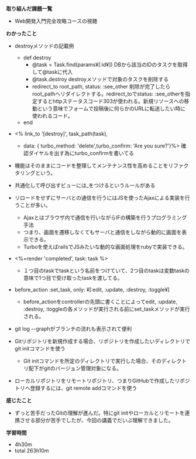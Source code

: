 **取り組んだ課題一覧**
* Web開発入門完全攻略コースの視聴

**わかったこと**
* destroyメソッドの記載例
  * def destroy
    * @task = Task.find(params¥[:id¥]) DBから該当のIDのタスクを取得して@taskに代入
    * @task.destroy destroyメソッドで対象のタスクを削除する
    * redirect_to root_path, status: :see_other 削除が完了したらroot_pathへリダイレクトする。redirect_toでstatus: :see_otherを指定するとhttpステータスコード303が使われる。新規リソースへの移動という意味でフォームで投稿後に何らかのURLに転送したい時に使われるコード。
  * end

* <% link_to '[destroy]', task_path(task),
  * data: { turbo_method: 'delete',turbo_confirm: 'Are you sure?'}%> 確認ダイヤルを出す為にturbo_confirmを書いてる

* 機能はそのままにコードを整理してメンテナンス性を高めることをリファクタリングという。
* 共通化して呼び出すビューには_をつけるというルールがある

* リロードをせずにサーバとの通信を行うにはJSを使ったAjaxによる実装を行うことが多い。
  * Ajaxとはブラウザ内で通信を行いながらIFの構築を行うプログラミング手法
  * つまり、画面を遷移しなくてもサーバと通信をしながら動的に画面を表示できる。
  * Turboを使えばrailsでJSみたいな動的な画面処理をrubyで実装できる。

* <%=render 'completed', task: task  %>
  * １つ目のtaskでtaskという名前をつけていて、2つ目のtaskは変数taskの意味で1つ目で受け取ったtaskを渡してる。

* before_action :set_task, only: ¥[:edit, :update, :destroy, :toggle¥]
  * before_actionをcontrollerの先頭に書くことによってedit, :update, :destroy, :toggleの各メソッドが実行される前にset_taskメソッドが実行される。

* git log --graphがブランチの流れも表示されて便利

* Gitリポジトリを新規作成する場合、リポジトリを作成したいディレクトリでgit initコマンドを使う
  * Git initコマンドを所定のディレクトリで実行した場合、そのディレクトリ配下がgitのバージョン管理対象になる。

* ローカルリポジトリをリモートリポジトリ、つまりGitHubで作成したリポジトリへ登録するには、git remote addコマンドを使う

**感じたこと**
* ずっと苦手だったGitの理解が進んだ。特にgit initやローカルとリモートを連携させる部分が苦手でしたが、今回の講義でだいぶ理解できました。

**学習時間**
* 4h30m
 * total 263h10m
